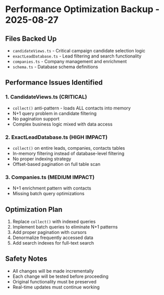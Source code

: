 # Performance Optimization Backup - 2025-08-27

## Files Backed Up
- `candidateViews.ts` - Critical campaign candidate selection logic
- `exactLeadDatabase.ts` - Lead filtering and search functionality  
- `companies.ts` - Company management and enrichment
- `schema.ts` - Database schema definitions

## Performance Issues Identified

### 1. CandidateViews.ts (CRITICAL)
- `collect()` anti-pattern - loads ALL contacts into memory
- N+1 query problem in candidate filtering
- No pagination support
- Complex business logic mixed with data access

### 2. ExactLeadDatabase.ts (HIGH IMPACT)
- `collect()` on entire leads, companies, contacts tables
- In-memory filtering instead of database-level filtering
- No proper indexing strategy
- Offset-based pagination on full table scan

### 3. Companies.ts (MEDIUM IMPACT)  
- N+1 enrichment pattern with contacts
- Missing batch query optimizations

## Optimization Plan
1. Replace `collect()` with indexed queries
2. Implement batch queries to eliminate N+1 patterns
3. Add proper pagination with cursors
4. Denormalize frequently accessed data
5. Add search indexes for full-text search

## Safety Notes
- All changes will be made incrementally
- Each change will be tested before proceeding
- Original functionality must be preserved
- Real-time updates must continue working